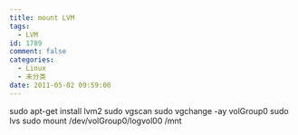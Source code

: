 ```yaml
---
title: mount LVM
tags:
  - LVM
id: 1789
comment: false
categories:
  - Linux
  - 未分类
date: 2011-05-02 09:59:00
---
```


sudo apt-get install lvm2
sudo vgscan
sudo vgchange -ay volGroup0
sudo lvs
sudo mount /dev/volGroup0/logvol00 /mnt